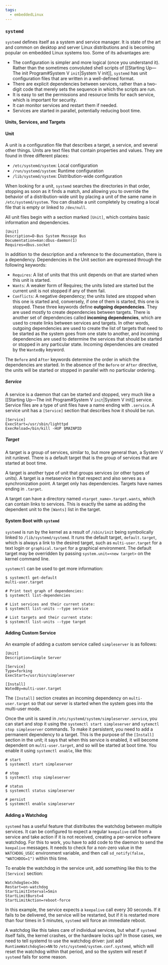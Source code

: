 ```yaml
---
tags:
  - embeddedLinux
---
```

### `systemd`
`systemd` defines itself as a system and service manager. It is state of the art and common on desktop and server Linux distributions and is becoming popular on embedded Linux systems too. Some of its advantages are:
- The configuration is simpler and more logical (once you understand it). Rather than the sometimes convoluted shell scripts of [[Starting Up—The init Program#System V `init`|System V init]], `systemd` has unit configuration files that are written in a well-defined format.
- There are explicit dependencies between services, rather than a two-digit code that merely sets the sequence in which the scripts are run.
- It is easy to set the permissions and resource limits for each service, which is important for security.
- It can monitor services and restart them if needed.
- Services are started in parallel, potentially reducing boot time.
#### Units, Services, and Targets
#### Unit
A unit is a configuration file that describes a target, a service, and several other things. Units are text files that contain properties and values. They are found in three different places:
- `/etc/systemd/system`: Local configuration
- `/run/systemd/system`: Runtime configuration
- `/lib/systemd/system`: Distribution-wide configuration

When looking for a unit, `systemd` searches the directories in that order, stopping as soon as it finds a match, and allowing you to override the behavior of a distribution-wide unit by placing a unit of the same name in `/etc/systemd/system`. You can disable a unit completely by creating a local file that is empty or linked to `/dev/null`.

All unit files begin with a section marked `[Unit]`, which contains basic information and dependencies. 
```
[Unit]
Description=D-Bus System Message Bus
Documentation=man:dbus-daemon(1)
Requires=dbus.socket
```
In addition to the description and a reference to the documentation, there is a dependency. Dependencies in the Unit section are expressed through the following keywords:
- `Requires`: A list of units that this unit depends on that are started when this unit is started.
- `Wants`: A weaker form of Requires; the units listed are started but the current unit is not stopped if any of them fail.
- `Conflicts`: A negative dependency; the units listed are stopped when this one is started and, conversely, if one of them is started, this one is stopped.
These three keywords define **outgoing dependencies**. They are used mostly to create dependencies between targets. There is another set of dependencies called **incoming dependencies**, which are used to create links between services and targets. In other words, outgoing dependencies are used to create the list of targets that need to be started as the system goes from one state to another, and incoming dependencies are used to determine the services that should be started or stopped in any particular state. Incoming dependencies are created by the `WantedBy` keyword.

The `Before` and `After` keywords determine the order in which the dependencies are started. In the absence of the `Before` or `After` directive, the units will be started or stopped in parallel with no particular ordering.
##### Service
A service is a daemon that can be started and stopped, very much like a [[Starting Up—The init Program#System V `init`|System V init]] service. Service files are a type of unit files have a name ending with `.service`. A service unit has a `[Service]` section that describes how it should be run.
```
[Service]
ExecStart=/usr/sbin/lighttpd
ExecReload=/bin/kill -HUP $MAINPID
```
##### Target
A target is a group of services, similar to, but more general than, a System V init runlevel. There is a default target that is the group of services that are started at boot time.

A target is another type of unit that groups services (or other types of units). A target is a metaservice in that respect and also serves as a synchronization point. A target only has dependencies. Targets have names ending in `.target`.

A target can have a directory named `<target_name>.target.wants`, which can contain links to services. This is exactly the same as adding the dependent unit to the `[Wants]` list in the target.
#### System Boot with `systemd`
`systemd` is run by the kernel as a result of `/sbin/init` being symbolically linked to `/lib/systemd/systemd`. It runs the default target, `default.target`, which is always a link to the desired target, such as `multi-user.target` for a text login or `graphical.target` for a graphical environment. The default target may be overridden by passing `system.unit=<new target>` on the kernel command line. 

`systemctl` can be used to get more information:
```
$ systemctl get-default
multi-user.target

# Print text graph of dependencies:
$ systemctl list-dependencies

# List services and their current state:
$ systemctl list-units --type service

# List targets and their current state:
$ systemctl list-units --type target
```
#### Adding Custom Service
An example of adding a custom service called `simpleserver` is as follows:
```
[Unit]
Description=Simple Server

[Service]
Type=forking
ExecStart=/usr/bin/simpleserver

[Install]
WatedBy=multi-user.target
```
The `[Install]` section creates an incoming dependency on `multi-user.target` so that our server is started when the system goes into the multi-user mode.

Once the unit is saved in `/etc/systemd/system/simpleserver.service`, you can start and stop it using the `systemctl start simpleserver` and `sytemctl stop simpleserver` commands. To make it persistent, you need to add a permanent dependency to a target. This is the purpose of the `[Install]` section in the unit; it says that when this service is enabled, it will become dependent on `multi-user.target`, and so will be started at boot time. You enable it using `systemctl enable`, like this:
```
# start
$ systemctl start simpleserver

# stop
$ systemctl stop simpleserver

# status
$ systemctl status simpleserver

# persist
$ systemctl enable simpleserver
```
#### Adding a Watchdog
`systemd` has a useful feature that distributes the watchdog between multiple services. It can be configured to expect a regular `keepalive` call from a service and take action if it is not received, creating a per-service software watchdog. For this to work, you have to add code to the daemon to send the `keepalive` messages. It needs to check for a non-zero value in the `WATCHDOG_USEC` environment variable, and then call `sd_notify(false, "WATCHDOG=1")` within this time.

To enable the watchdog in the service unit, add something like this to the `[Service]` section:
```
WatchdogSec=30s
Restart=on-watchdog
StartLimitInterval=5min
StartLimitBurst=4
StartLimitAction=reboot-force
```
In this example, the service expects a `keepalive` call every 30 seconds. If it fails to be delivered, the service will be restarted, but if it is restarted more than four times in 5 minutes, `systemd` will force an immediate reboot.

A watchdog like this takes care of individual services, but what if `systemd` itself fails, the kernel crashes, or the hardware locks up? In those cases, we need to tell systemd to use the watchdog driver: just add `RuntimeWatchdogSec=NN` to `/etc/systemd/system.conf.systemd`, which will reset the watchdog within that period, and so the system will reset if `systemd` fails for some reason.